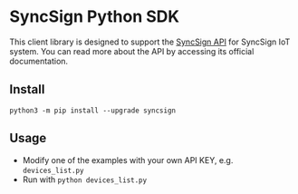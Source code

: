 # SyncSign Python SDK

This client library is designed to support the [SyncSign API](https://dev.sync-sign.com/webapi/) for SyncSign IoT system. You can read more about the API by accessing its official documentation.

## Install

```
python3 -m pip install --upgrade syncsign
```

## Usage

- Modify one of the examples with your own API KEY, e.g. `devices_list.py`
- Run with `python devices_list.py`
